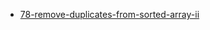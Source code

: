 - [78-remove-duplicates-from-sorted-array-ii](https://leetcode.com/problems/remove-duplicates-from-sorted-array-ii/)